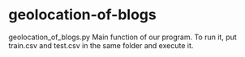 # geolocation-of-blogs

geolocation_of_blogs.py
Main function of our program. To run it, put train.csv and test.csv in the same folder and execute it.

